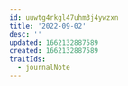 ```yaml
---
id: uuwtg4rkgl47uhm3j4ywzxn
title: '2022-09-02'
desc: ''
updated: 1662132887589
created: 1662132887589
traitIds:
  - journalNote
---
```

